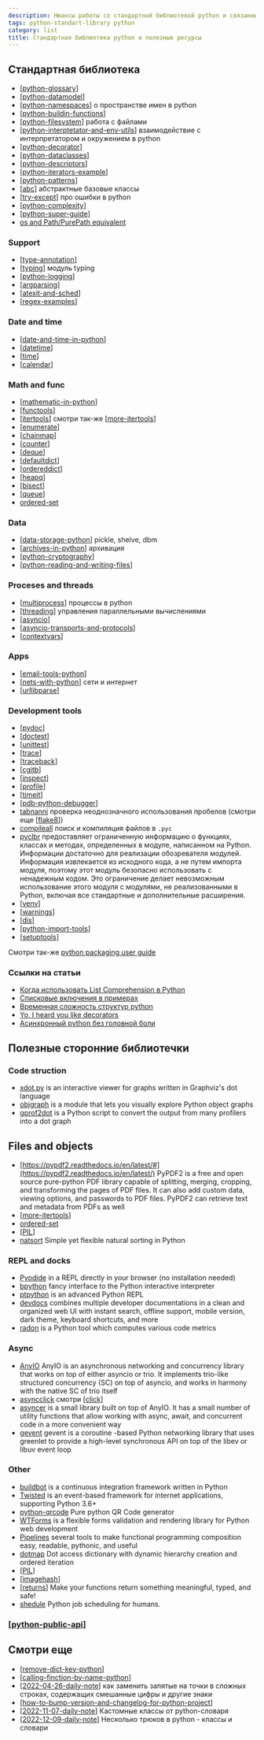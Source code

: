 ```yaml
---
description: Нюансы работы со стандартной библиотекой python и связанными пакетами
tags: python-standart-library python
category: list
title: Стандартная библиотека python и полезные ресурсы
---
```

## Стандартная библиотека

- [[python-glossary]]
- [[python-datamodel]]
- [[python-namespaces]] о пространстве имен в python
- [[python-buildin-functions]]
- [[python-filesystem]] работа с файлами
- [[python-interptetator-and-env-utils]] взаимодействие с интерпретатором и окружением в python
- [[python-decorator]]
- [[python-dataclasses]]
- [[python-descriptors]]
- [[python-iterators-example]]
- [[python-patterns]]
- [[abc]] абстрактные базовые классы
- [[try-except]] про ошибки в python
- [[python-complexity]]
- [[python-super-guide]]
- [os and Path/PurePath equivalent](https://docs.python.org/3/library/pathlib.html#correspondence-to-tools-in-the-os-module)

### Support

- [[type-annotation]]
- [[typing]] модуль typing
- [[python-logging]]
- [[argparsing]]
- [[atexit-and-sched]]
- [[regex-examples]]

### Date and time

- [[date-and-time-in-python]]
- [[datetime]]
- [[time]]
- [[calendar]]

### Math and func

- [[mathematic-in-python]]
- [[functools]]
- [[itertools]] смотри так-же [[more-itertools]]
- [[enumerate]]
- [[chainmap]]
- [[counter]]
- [[deque]]
- [[defaultdict]]
- [[ordereddict]]
- [[heapq]]
- [[bisect]]
- [[queue]]
- [ordered-set](https://github.com/rspeer/ordered-set)

### Data

- [[data-storage-python]] pickle, shelve, dbm
- [[archives-in-python]] архивация
- [[python-cryptography]]
- [[python-reading-and-writing-files]]

### Proceses and threads

- [[multiprocess]] процессы в python
- [[threading]] управления параллельными вычислениями
- [[asyncio]]
- [[asyncio-transports-and-protocols]]
- [[contextvars]]

### Apps

- [[email-tools-python]]
- [[nets-with-python]] сети и интернет
- [[urllibparse]]

### Development tools

- [[pydoc]]
- [[doctest]]
- [[unittest]]
- [[trace]]
- [[traceback]]
- [[cgitb]]
- [[inspect]]
- [[profile]]
- [[timeit]]
- [[pdb-python-debugger]]
- [tabnanni](https://docs.python.org/3/library/tabnanny.html?highlight=tabnanny#module-tabnanny) проверка неоднозначного использования пробелов (смотри еще [[flake8]])
- [compileall](https://docs.python.org/3/library/compileall.html?highlight=compileall#module-compileall) поиск и компиляция файлов в `.pyc`
- [pyclbr](https://docs.python.org/3/library/pyclbr.html?highlight=pyclbr#module-pyclbr) предоставляет ограниченную информацию о функциях, классах и методах, определенных в модуле, написанном на Python. Информации достаточно для реализации обозревателя модулей. Информация извлекается из исходного кода, а не путем импорта модуля, поэтому этот модуль безопасно использовать с ненадежным кодом. Это ограничение делает невозможным использование этого модуля с модулями, не реализованными в Python, включая все стандартные и дополнительные расширения.
- [[venv]]
- [[warnings]]
- [[dis]]
- [[python-import-tools]]
- [[setuptools]]

Смотри так-же [python packaging user guide](https://packaging.python.org/en/latest/)

### Ссылки на статьи

- [Когда использовать List Comprehension в Python](https://webdevblog.ru/kogda-ispolzovat-list-comprehension-v-python/)
- [Списковые включения в примерах](https://codecamp.ru/blog/python-list-comprehensions/)
- [Временная сложность структур python](https://wiki.python.org/moin/TimeComplexity)
- [Yo, I heard you like decorators](https://www.bbayles.com/index/decorator_factory)
- [Асинхронный python без головной боли](https://habr.com/ru/post/667630/)

## Полезные сторонние библиотечки

### Code struction

- [xdot.py](https://github.com/jrfonseca/xdot.py) is an interactive viewer for graphs written in Graphviz's dot language
- [objgraph](https://github.com/mgedmin/objgraph) is a module that lets you visually explore Python object graphs
- [gprof2dot](https://github.com/jrfonseca/gprof2dot) is a Python script to convert the output from many profilers into a dot graph

## Files and objects

- [https://pypdf2.readthedocs.io/en/latest/#](https://pypdf2.readthedocs.io/en/latest/) PyPDF2 is a free and open source pure-python PDF library capable of splitting, merging, cropping, and transforming the pages of PDF files. It can also add custom data, viewing options, and passwords to PDF files. PyPDF2 can retrieve text and metadata from PDFs as well
- [[more-itertools]]
- [ordered-set](https://github.com/rspeer/ordered-set)
- [[PIL]]
- [natsort](https://github.com/SethMMorton/natsort) Simple yet flexible natural sorting in Python

### REPL and docks

- [Pyodide](https://pyodide.org/en/stable/usage/quickstart.html#try-it-online) in a REPL directly in your browser (no installation needed)
- [bpython](https://github.com/bpython/bpython/) fancy interface to the Python interactive interpreter
- [ptpython](https://github.com/prompt-toolkit/ptpython) is an advanced Python REPL
- [devdocs](https://github.com/freeCodeCamp/devdocs) combines multiple developer documentations in a clean and organized web UI with instant search, offline support, mobile version, dark theme, keyboard shortcuts, and more
- [radon](https://radon.readthedocs.io/en/latest/) is a Python tool which computes various code metrics

### Async

- [AnyIO](https://anyio.readthedocs.io/en/stable/) AnyIO is an asynchronous networking and concurrency library that works on top of either asyncio or trio. It implements trio-like structured concurrency (SC) on top of asyncio, and works in harmony with the native SC of trio itself
- [asyncclick](https://github.com/python-trio/asyncclick) смотри [[click]]
- [asyncer](https://asyncer.tiangolo.com/) is a small library built on top of AnyIO. It has a small number of utility functions that allow working with async, await, and concurrent code in a more convenient way
- [gevent](https://github.com/gevent/gevent) gevent is a coroutine -based Python networking library that uses greenlet to provide a high-level synchronous API on top of the libev or libuv event loop

### Other

- [buildbot](http://docs.buildbot.net/current/index.html#) is a continuous integration framework written in Python
- [Twisted](https://github.com/twisted/twisted) is an event-based framework for internet applications, supporting Python 3.6+
- [python-qrcode](https://github.com/lincolnloop/python-qrcode) Pure python QR Code generator
- [WTForms](https://wtforms.readthedocs.io/en/3.0.x/) is a flexible forms validation and rendering library for Python web development
- [Pipelines](https://returns.readthedocs.io/en/latest/pages/pipeline.html) several tools to make functional programming composition easy, readable, pythonic, and useful
- [dotmap](https://github.com/drgrib/dotmap) Dot access dictionary with dynamic hierarchy creation and ordered iteration
- [[PIL]]
- [[imagehash]]
- [[returns]] Make your functions return something meaningful, typed, and safe!
- [shedule](https://github.com/dbader/schedule) Python job scheduling for humans.

### [[python-public-api]]

## Смотри еще

- [[remove-dict-key-python]]
- [[calling-finction-by-name-python]]
- [[2022-04-26-daily-note]] как заменить запятые на точки в сложных строках, содержащих смешанные цифры и другие знаки
- [[how-to-bump-version-and-changelog-for-python-project]]
- [[2022-11-07-daily-note]] Кастомные классы от python-словаря
- [[2022-12-09-daily-note]] Несколько трюков в python - классы и словари

[//begin]: # "Autogenerated link references for markdown compatibility"
[python-glossary]: ../notes/python-glossary "Python glossary"
[python-datamodel]: python-datamodel "Python datamodel"
[python-namespaces]: ../notes/python-namespaces "Python namespaces"
[python-buildin-functions]: ../notes/python-buildin-functions "Python build-in functions"
[python-filesystem]: ../notes/python-filesystem "Работа с файлами в python"
[python-interptetator-and-env-utils]: ../notes/python-interptetator-and-env-utils "Утилиты взаимодействия с интерпретатором и окружением в python"
[python-decorator]: ../notes/python-decorator "Python decorator"
[python-dataclasses]: ../notes/python-dataclasses "Python dataclasses"
[python-descriptors]: ../notes/python-descriptors "Python descriptors"
[python-iterators-example]: ../notes/python-iterators-example "Python iterators"
[python-patterns]: ../notes/python-patterns "Python patterns programming"
[abc]: ../notes/abc "Abc"
[try-except]: ../notes/try-except "Try except raise"
[python-complexity]: ../notes/python-complexity "Python time complexity"
[python-super-guide]: ../notes/python-super-guide "Python super guide"
[type-annotation]: ../notes/type-annotation "Аннотация типов в python"
[typing]: ../notes/typing "Typing"
[python-logging]: python-logging "Python logging"
[argparsing]: ../notes/argparsing "Arguments parsing in python"
[atexit-and-sched]: ../notes/atexit-and-sched "Atexit и sched"
[regex-examples]: ../notes/regex-examples "Примеры использования модуля re в python"
[date-and-time-in-python]: ../notes/date-and-time-in-python "Date and time in python"
[datetime]: ../notes/datetime "Datetime"
[time]: ../notes/time "Time"
[calendar]: ../notes/calendar "Calendar"
[mathematic-in-python]: ../notes/mathematic-in-python "Mathematic in python"
[functools]: ../notes/functools "Functools"
[itertools]: ../notes/itertools "Itertools"
[more-itertools]: ../notes/more-itertools "More itertools"
[enumerate]: ../notes/enumerate "Enum"
[chainmap]: ../notes/chainmap "ChainMap"
[counter]: ../notes/counter "Counter - счетчик хешируемых объектов"
[deque]: ../notes/deque "Deque - двухсторонние очереди"
[defaultdict]: ../notes/defaultdict "Defaultdict словарь с возвратом значения по умолчанию"
[ordereddict]: ../notes/ordereddict "OrderedDict упорядоченный словарь с опцией сравнения по порядку"
[heapq]: ../notes/heapq "Heapq - двоичная куча"
[bisect]: ../notes/bisect "Bisect - сортирвоанные списки"
[queue]: ../notes/queue "queue"
[data-storage-python]: ../notes/data-storage-python "Pickle, shelve, dbm"
[archives-in-python]: ../notes/archives-in-python "Архивация в python"
[python-cryptography]: ../notes/python-cryptography "Криптография в python"
[python-reading-and-writing-files]: ../notes/python-reading-and-writing-files "Режимы чтения и записи файлов"
[multiprocess]: ../notes/multiprocess "Управление процессами в python"
[threading]: ../notes/threading "Threading"
[asyncio]: ../notes/asyncio "Asyncio"
[asyncio-transports-and-protocols]: ../notes/asyncio-transports-and-protocols "Asyncio transports and protocols"
[contextvars]: ../notes/contextvars "Contextvars"
[email-tools-python]: ../notes/email-tools-python "Email tools in python"
[nets-with-python]: ../notes/nets-with-python "Nets and internet with python"
[urllibparse]: ../notes/urllibparse "Urllib.parse - парсинг урлов в компоненты"
[pydoc]: ../notes/pydoc "Pydoc"
[doctest]: ../notes/doctest "Doctest"
[unittest]: ../notes/unittest "Unittest"
[trace]: ../notes/trace "Trace"
[traceback]: ../notes/traceback "Traceback"
[cgitb]: ../notes/cgitb "Cgitb"
[inspect]: ../notes/inspect "Inspect"
[profile]: ../notes/profile "Profile"
[timeit]: ../notes/timeit "Timeit"
[pdb-python-debugger]: ../notes/pdb-python-debugger "Pdb python debugger"
[flake8]: ../notes/flake8 "Flake8"
[venv]: ../notes/venv "Venv"
[warnings]: ../notes/warnings "Warnings"
[dis]: ../notes/dis "Dis"
[python-import-tools]: ../notes/python-import-tools "Python import tools"
[setuptools]: ../notes/setuptools "Setuptools"
[more-itertools]: ../notes/more-itertools "More itertools"
[PIL]: ../notes/PIL "Pillow - обработка изображений"
[click]: ../notes/click "Click интерфейс командной строки"
[PIL]: ../notes/PIL "Pillow - обработка изображений"
[imagehash]: ../notes/imagehash "imagehash - хеширование изображений"
[returns]: ../notes/returns "returns"
[python-public-api]: ../notes/python-public-api "Публичные АПИ к сервисам на python"
[remove-dict-key-python]: ../notes/remove-dict-key-python "Как удалить ключ словаря в python"
[calling-finction-by-name-python]: ../notes/calling-finction-by-name-python "Вызов функции по ее строковому имени в python"
[2022-04-26-daily-note]: ../posts/2022-04-26-daily-note "git remote stop tracking and replace comma to dot by re"
[how-to-bump-version-and-changelog-for-python-project]: ../notes/how-to-bump-version-and-changelog-for-python-project "How to bump vershion and changelog for python project"
[2022-11-07-daily-note]: ../posts/2022-11-07-daily-note "Кастомные классы от python-словаря"
[2022-12-09-daily-note]: ../posts/2022-12-09-daily-note "Несколько трюков в python - классы и словари"
[//end]: # "Autogenerated link references"
[//begin]: # "Autogenerated link references for markdown compatibility"
[python-glossary]: ../notes/python-glossary "Python glossary"
[python-datamodel]: python-datamodel "Python datamodel"
[python-namespaces]: ../notes/python-namespaces "Python namespaces"
[python-buildin-functions]: ../notes/python-buildin-functions "Python build-in functions"
[python-filesystem]: ../notes/python-filesystem "Работа с файлами в python"
[python-interptetator-and-env-utils]: ../notes/python-interptetator-and-env-utils "Утилиты взаимодействия с интерпретатором и окружением в python"
[python-decorator]: ../notes/python-decorator "Python decorator"
[python-dataclasses]: ../notes/python-dataclasses "Python dataclasses"
[python-descriptors]: ../notes/python-descriptors "Python descriptors"
[python-iterators-example]: ../notes/python-iterators-example "Python iterators"
[python-patterns]: ../notes/python-patterns "Python patterns programming"
[abc]: ../notes/abc "Abc"
[try-except]: ../notes/try-except "Try except raise"
[python-complexity]: ../notes/python-complexity "Python time complexity"
[python-super-guide]: ../notes/python-super-guide "Python super guide"
[type-annotation]: ../notes/type-annotation "Аннотация типов в python"
[typing]: ../notes/typing "Typing"
[python-logging]: python-logging "Python logging"
[argparsing]: ../notes/argparsing "Arguments parsing in python"
[atexit-and-sched]: ../notes/atexit-and-sched "Atexit и sched"
[regex-examples]: ../notes/regex-examples "Примеры использования модуля re в python"
[date-and-time-in-python]: ../notes/date-and-time-in-python "Date and time in python"
[datetime]: ../notes/datetime "Datetime"
[time]: ../notes/time "Time"
[calendar]: ../notes/calendar "Calendar"
[mathematic-in-python]: ../notes/mathematic-in-python "Mathematic in python"
[functools]: ../notes/functools "Functools"
[itertools]: ../notes/itertools "Itertools"
[more-itertools]: ../notes/more-itertools "More itertools"
[enumerate]: ../notes/enumerate "Enum"
[chainmap]: ../notes/chainmap "ChainMap"
[counter]: ../notes/counter "Counter - счетчик хешируемых объектов"
[deque]: ../notes/deque "Deque - двухсторонние очереди"
[defaultdict]: ../notes/defaultdict "Defaultdict словарь с возвратом значения по умолчанию"
[ordereddict]: ../notes/ordereddict "OrderedDict упорядоченный словарь с опцией сравнения по порядку"
[heapq]: ../notes/heapq "Heapq - двоичная куча"
[bisect]: ../notes/bisect "Bisect - сортирвоанные списки"
[queue]: ../notes/queue "queue"
[data-storage-python]: ../notes/data-storage-python "Pickle, shelve, dbm"
[archives-in-python]: ../notes/archives-in-python "Архивация в python"
[python-cryptography]: ../notes/python-cryptography "Криптография в python"
[python-reading-and-writing-files]: ../notes/python-reading-and-writing-files "Режимы чтения и записи файлов"
[multiprocess]: ../notes/multiprocess "Управление процессами в python"
[threading]: ../notes/threading "Threading"
[asyncio]: ../notes/asyncio "Asyncio"
[asyncio-transports-and-protocols]: ../notes/asyncio-transports-and-protocols "Asyncio transports and protocols"
[contextvars]: ../notes/contextvars "Contextvars"
[email-tools-python]: ../notes/email-tools-python "Email tools in python"
[nets-with-python]: ../notes/nets-with-python "Nets and internet with python"
[urllibparse]: ../notes/urllibparse "Urllib.parse - парсинг урлов в компоненты"
[pydoc]: ../notes/pydoc "Pydoc"
[doctest]: ../notes/doctest "Doctest"
[unittest]: ../notes/unittest "Unittest"
[trace]: ../notes/trace "Trace"
[traceback]: ../notes/traceback "Traceback"
[cgitb]: ../notes/cgitb "Cgitb"
[inspect]: ../notes/inspect "Inspect"
[profile]: ../notes/profile "Profile"
[timeit]: ../notes/timeit "Timeit"
[pdb-python-debugger]: ../notes/pdb-python-debugger "Pdb python debugger"
[flake8]: ../notes/flake8 "Flake8"
[venv]: ../notes/venv "Venv"
[warnings]: ../notes/warnings "Warnings"
[dis]: ../notes/dis "Dis"
[python-import-tools]: ../notes/python-import-tools "Python import tools"
[setuptools]: ../notes/setuptools "Setuptools"
[more-itertools]: ../notes/more-itertools "More itertools"
[PIL]: ../notes/PIL "Pillow - обработка изображений"
[click]: ../notes/click "Click интерфейс командной строки"
[PIL]: ../notes/PIL "Pillow - обработка изображений"
[imagehash]: ../notes/imagehash "imagehash - хеширование изображений"
[returns]: ../notes/returns "returns"
[python-public-api]: ../notes/python-public-api "Публичные АПИ к сервисам на python"
[remove-dict-key-python]: ../notes/remove-dict-key-python "Как удалить ключ словаря в python"
[calling-finction-by-name-python]: ../notes/calling-finction-by-name-python "Вызов функции по ее строковому имени в python"
[2022-04-26-daily-note]: ../posts/2022-04-26-daily-note "git remote stop tracking and replace comma to dot by re"
[how-to-bump-version-and-changelog-for-python-project]: ../notes/how-to-bump-version-and-changelog-for-python-project "How to bump vershion and changelog for python project"
[2022-11-07-daily-note]: ../posts/2022-11-07-daily-note "Кастомные классы от python-словаря"
[2022-12-09-daily-note]: ../posts/2022-12-09-daily-note "Some python tricks 2 - классы и словари"
[//end]: # "Autogenerated link references"